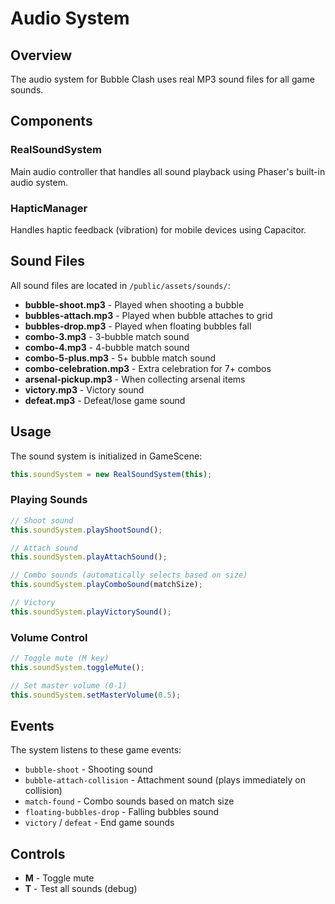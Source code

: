 # Audio System

## Overview
The audio system for Bubble Clash uses real MP3 sound files for all game sounds.

## Components

### RealSoundSystem
Main audio controller that handles all sound playback using Phaser's built-in audio system.

### HapticManager  
Handles haptic feedback (vibration) for mobile devices using Capacitor.

## Sound Files

All sound files are located in `/public/assets/sounds/`:

- **bubble-shoot.mp3** - Played when shooting a bubble
- **bubbles-attach.mp3** - Played when bubble attaches to grid
- **bubbles-drop.mp3** - Played when floating bubbles fall
- **combo-3.mp3** - 3-bubble match sound
- **combo-4.mp3** - 4-bubble match sound  
- **combo-5-plus.mp3** - 5+ bubble match sound
- **combo-celebration.mp3** - Extra celebration for 7+ combos
- **arsenal-pickup.mp3** - When collecting arsenal items
- **victory.mp3** - Victory sound
- **defeat.mp3** - Defeat/lose game sound

## Usage

The sound system is initialized in GameScene:

```typescript
this.soundSystem = new RealSoundSystem(this);
```

### Playing Sounds

```typescript
// Shoot sound
this.soundSystem.playShootSound();

// Attach sound  
this.soundSystem.playAttachSound();

// Combo sounds (automatically selects based on size)
this.soundSystem.playComboSound(matchSize);

// Victory
this.soundSystem.playVictorySound();
```

### Volume Control

```typescript
// Toggle mute (M key)
this.soundSystem.toggleMute();

// Set master volume (0-1)
this.soundSystem.setMasterVolume(0.5);
```

## Events

The system listens to these game events:

- `bubble-shoot` - Shooting sound
- `bubble-attach-collision` - Attachment sound (plays immediately on collision)
- `match-found` - Combo sounds based on match size
- `floating-bubbles-drop` - Falling bubbles sound
- `victory` / `defeat` - End game sounds

## Controls

- **M** - Toggle mute
- **T** - Test all sounds (debug)